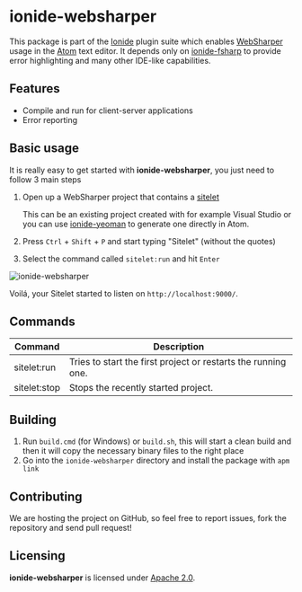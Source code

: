 # __ionide-websharper__
This package is part of the [Ionide](https://github.com/ionide/) plugin suite which enables [WebSharper](http://websharper.com) usage in the [Atom](https://atom.io) text editor. It depends only on [ionide-fsharp](https://github.com/ionide/ionide/ionide-fsharp) to provide error highlighting and many other IDE-like capabilities.

## Features
* Compile and run for client-server applications
* Error reporting

## Basic usage
It is really easy to get started with __ionide-websharper__, you just need to follow 3 main steps

1. Open up a WebSharper project that contains a [sitelet](http://websharper.com/docs/sitelets)

    This can be an existing project created with for example Visual Studio or you can use [ionide-yeoman](https://github.com/ionide/ionide-yeoman/) to generate one directly in Atom.
    
2. Press `Ctrl` + `Shift` + `P` and start typing "Sitelet" (without the quotes)
3. Select the command called `sitelet:run` and hit `Enter`

![ionide-websharper](http://i.imgur.com/cTy9wnx.gif)

Voilá, your Sitelet started to listen on `http://localhost:9000/`.

## Commands
Command      | Description
------------ | -----------
sitelet:run  | Tries to start the first project or restarts the running one.
sitelet:stop | Stops the recently started project.

## Building
1. Run `build.cmd` (for Windows) or `build.sh`, this will start a clean build and then it will copy the necessary binary files to the right place
2. Go into the `ionide-websharper` directory and install the package with `apm link`

## Contributing
We are hosting the project on GitHub, so feel free to report issues, fork the repository and send pull request!

## Licensing
__ionide-websharper__ is licensed under [Apache 2.0](https://github.com/intellifactory/ionide-websharper/blob/master/LICENSE.md).
